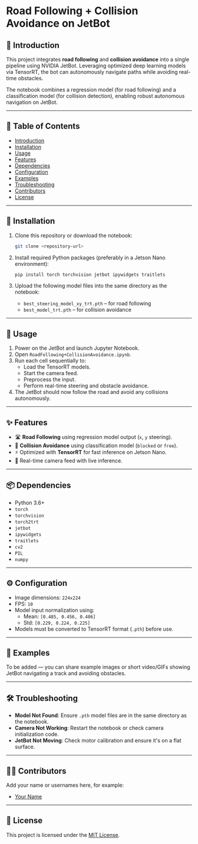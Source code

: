 # Road Following + Collision Avoidance on JetBot

## 🧠 Introduction

This project integrates **road following** and **collision avoidance** into a single pipeline using NVIDIA JetBot. Leveraging optimized deep learning models via TensorRT, the bot can autonomously navigate paths while avoiding real-time obstacles.

The notebook combines a regression model (for road following) and a classification model (for collision detection), enabling robust autonomous navigation on JetBot.

---

## 📑 Table of Contents

- [Introduction](#-introduction)
- [Installation](#-installation)
- [Usage](#-usage)
- [Features](#-features)
- [Dependencies](#-dependencies)
- [Configuration](#-configuration)
- [Examples](#-examples)
- [Troubleshooting](#-troubleshooting)
- [Contributors](#-contributors)
- [License](#-license)

---

## 💾 Installation

1. Clone this repository or download the notebook:
   ```bash
   git clone <repository-url>
   ```

2. Install required Python packages (preferably in a Jetson Nano environment):
   ```bash
   pip install torch torchvision jetbot ipywidgets traitlets
   ```

3. Upload the following model files into the same directory as the notebook:
   - `best_steering_model_xy_trt.pth` – for road following
   - `best_model_trt.pth` – for collision avoidance

---

## 🚀 Usage

1. Power on the JetBot and launch Jupyter Notebook.
2. Open `RoadFollowing+CollisionAvoidance.ipynb`.
3. Run each cell sequentially to:
   - Load the TensorRT models.
   - Start the camera feed.
   - Preprocess the input.
   - Perform real-time steering and obstacle avoidance.
4. The JetBot should now follow the road and avoid any collisions autonomously.

---

## ✨ Features

- 🛣️ **Road Following** using regression model output (`x`, `y` steering).
- 🧱 **Collision Avoidance** using classification model (`blocked` or `free`).
- ⚡ Optimized with **TensorRT** for fast inference on Jetson Nano.
- 🎥 Real-time camera feed with live inference.

---

## 📦 Dependencies

- Python 3.6+
- `torch`
- `torchvision`
- `torch2trt`
- `jetbot`
- `ipywidgets`
- `traitlets`
- `cv2`
- `PIL`
- `numpy`

---

## ⚙️ Configuration

- Image dimensions: `224x224`
- FPS: `10`
- Model input normalization using:
  - Mean: `[0.485, 0.456, 0.406]`
  - Std: `[0.229, 0.224, 0.225]`
- Models must be converted to TensorRT format (`.pth`) before use.

---

## 🧪 Examples

To be added — you can share example images or short video/GIFs showing JetBot navigating a track and avoiding obstacles.

---

## 🛠️ Troubleshooting

- **Model Not Found**: Ensure `.pth` model files are in the same directory as the notebook.
- **Camera Not Working**: Restart the notebook or check camera initialization code.
- **JetBot Not Moving**: Check motor calibration and ensure it's on a flat surface.

---

## 👨‍💻 Contributors

Add your name or usernames here, for example:

- [Your Name](https://github.com/yourusername)

---

## 📄 License

This project is licensed under the [MIT License](LICENSE).

